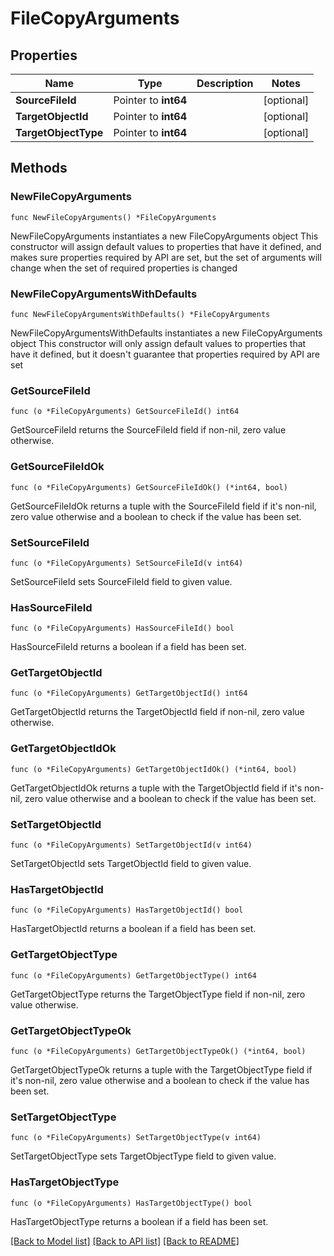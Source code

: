 # FileCopyArguments

## Properties

Name | Type | Description | Notes
------------ | ------------- | ------------- | -------------
**SourceFileId** | Pointer to **int64** |  | [optional] 
**TargetObjectId** | Pointer to **int64** |  | [optional] 
**TargetObjectType** | Pointer to **int64** |  | [optional] 

## Methods

### NewFileCopyArguments

`func NewFileCopyArguments() *FileCopyArguments`

NewFileCopyArguments instantiates a new FileCopyArguments object
This constructor will assign default values to properties that have it defined,
and makes sure properties required by API are set, but the set of arguments
will change when the set of required properties is changed

### NewFileCopyArgumentsWithDefaults

`func NewFileCopyArgumentsWithDefaults() *FileCopyArguments`

NewFileCopyArgumentsWithDefaults instantiates a new FileCopyArguments object
This constructor will only assign default values to properties that have it defined,
but it doesn't guarantee that properties required by API are set

### GetSourceFileId

`func (o *FileCopyArguments) GetSourceFileId() int64`

GetSourceFileId returns the SourceFileId field if non-nil, zero value otherwise.

### GetSourceFileIdOk

`func (o *FileCopyArguments) GetSourceFileIdOk() (*int64, bool)`

GetSourceFileIdOk returns a tuple with the SourceFileId field if it's non-nil, zero value otherwise
and a boolean to check if the value has been set.

### SetSourceFileId

`func (o *FileCopyArguments) SetSourceFileId(v int64)`

SetSourceFileId sets SourceFileId field to given value.

### HasSourceFileId

`func (o *FileCopyArguments) HasSourceFileId() bool`

HasSourceFileId returns a boolean if a field has been set.

### GetTargetObjectId

`func (o *FileCopyArguments) GetTargetObjectId() int64`

GetTargetObjectId returns the TargetObjectId field if non-nil, zero value otherwise.

### GetTargetObjectIdOk

`func (o *FileCopyArguments) GetTargetObjectIdOk() (*int64, bool)`

GetTargetObjectIdOk returns a tuple with the TargetObjectId field if it's non-nil, zero value otherwise
and a boolean to check if the value has been set.

### SetTargetObjectId

`func (o *FileCopyArguments) SetTargetObjectId(v int64)`

SetTargetObjectId sets TargetObjectId field to given value.

### HasTargetObjectId

`func (o *FileCopyArguments) HasTargetObjectId() bool`

HasTargetObjectId returns a boolean if a field has been set.

### GetTargetObjectType

`func (o *FileCopyArguments) GetTargetObjectType() int64`

GetTargetObjectType returns the TargetObjectType field if non-nil, zero value otherwise.

### GetTargetObjectTypeOk

`func (o *FileCopyArguments) GetTargetObjectTypeOk() (*int64, bool)`

GetTargetObjectTypeOk returns a tuple with the TargetObjectType field if it's non-nil, zero value otherwise
and a boolean to check if the value has been set.

### SetTargetObjectType

`func (o *FileCopyArguments) SetTargetObjectType(v int64)`

SetTargetObjectType sets TargetObjectType field to given value.

### HasTargetObjectType

`func (o *FileCopyArguments) HasTargetObjectType() bool`

HasTargetObjectType returns a boolean if a field has been set.


[[Back to Model list]](../README.md#documentation-for-models) [[Back to API list]](../README.md#documentation-for-api-endpoints) [[Back to README]](../README.md)


